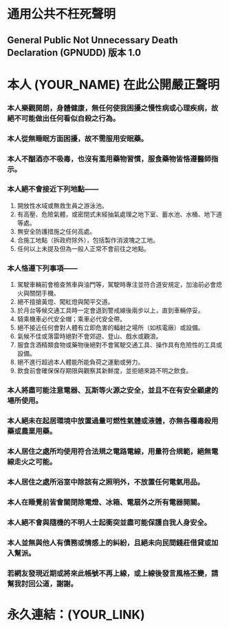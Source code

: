 通用公共不枉死聲明
==================
General Public Not Unnecessary Death Declaration (GPNUDD) 版本 1.0
------------------------------------------------------------------

本人 __(YOUR_NAME)__ 在此公開嚴正聲明
=====================================

### 本人樂觀開朗，身體健康，無任何使我困擾之慢性病或心理疾病，故絕不可能做出任何看似自殺之行為。
### 本人從無睡眠方面困擾，故不需服用安眠藥。
### 本人不酗酒亦不吸毒，也沒有濫用藥物習慣，服食藥物皆恪遵醫師指示。
### 本人絕不會接近下列地點——

1. 開放性水域或無救生員之游泳池。
2. 有高壓、危險氣體，或密閉式未經抽氣處理之地下室、蓄水池、水桶、地下道等處。
3. 無安全防護措施之任何高處。
4. 合施工地點（拆政府除外），包括製作消波塊之工地。
5. 任何以上未提及但為一般人正常不會前往之地點。

### 本人恪遵下列事項——
1. 駕駛車輛前會檢查煞車與油門等，駕駛時專注並符合道安規定，加油前必會熄火與關閉手機。
2. 絕不擅搶黃燈、闖紅燈與闖平交道。
3. 於月台等候交通工具時一定會退到警戒線後兩步以上，直到車輛停妥。
4. 騎乘機車必代安全帽；乘車必代安全帶。
5. 絕不接近任何會對人體有立即危害的輻射之場所（如核電廠）或設備。
6. 氣候不佳或落雷時絕對不會郊遊、登山、戲水或觀浪。
7. 服食含酒精類食物或藥物後絕對不會駕駛交通工具、操作具有危險性的工具或設備。
8. 絕不進行超過本人體能所能負荷之運動或勞力。
9. 飲食前會確保保存期限與觀察其新鮮度，並拒絕來路不明之飲食。

### 本人將盡可能注意電器、瓦斯等火源之安全，並且不在有安全顧慮的場所使用。

### 本人絕未在起居環境中放置過量可燃性氣體或液體，亦無各種毒殺用藥或農業用藥。

### 本人居住之處所均使用符合法規之電路電線，用量符合規範，絕無電線走火之可能。

### 本人居住之處所浴室中除該有之照明外，不放置任何電氣用品。

### 本人在睡覺前皆會關閉除電燈、冰箱、電扇外之所有電器開關。

### 本人絕不會與隨機的不明人士起衝突並盡可能保護自我人身安全。

### 本人並無與他人有債務或情感上的糾紛，且絕未向民間錢莊借貸或加入幫派。

### 若網友發現近期或將來此帳號不再上線，或上線後發言風格丕變，請幫我討回公道，謝謝。

# 永久連結：__(YOUR_LINK)__
